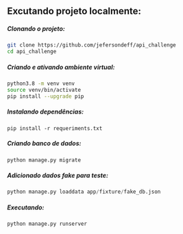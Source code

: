 ## Excutando projeto localmente:
##### Clonando o projeto:
```bash
git clone https://github.com/jefersondeff/api_challenge
cd api_challenge
```

##### Criando e ativando ambiente virtual:
```bash
python3.8 -m venv venv
source venv/bin/activate
pip install --upgrade pip
```

##### Instalando dependências:
```pip
pip install -r requeriments.txt
```

##### Criando banco de dados:
``` python 
python manage.py migrate
```

##### Adicionado dados fake para teste:
```python
python manage.py loaddata app/fixture/fake_db.json 
```

##### Executando:
```python
python manage.py runserver
```
